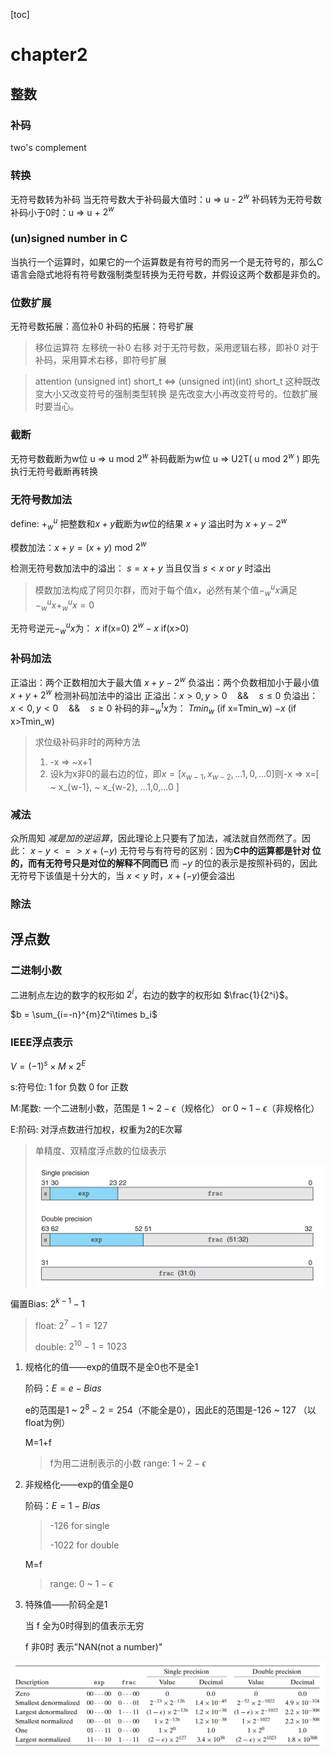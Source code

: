 [toc]
# chapter2

## 整数

### 补码

two's complement

### 转换

无符号数转为补码
当无符号数大于补码最大值时：u => u - $2^w$
补码转为无符号数
补码小于0时：u => u + $2^w$

### (un)signed number in C

当执行一个运算时，如果它的一个运算数是有符号的而另一个是无符号的，那么C语言会隐式地将有符号数强制类型转换为无符号数，并假设这两个数都是非负的。

### 位数扩展

无符号数拓展：高位补0
补码的拓展：符号扩展

>移位运算符 左移统一补0
右移 对于无符号数，采用逻辑右移，即补0
对于补码，采用算术右移，即符号扩展

> attention
> (unsigned int) short_t <=> (unsigned int)(int) short_t
> 这种既改变大小又改变符号的强制类型转换 是先改变大小再改变符号的。位数扩展时要当心。
### 截断

无符号数截断为w位 u => u mod $2^w$
补码截断为w位 u => U2T( u mod $2^w$ ) 即先执行无符号截断再转换

### 无符号数加法

define: $+_w^u$ 把整数和$x+y$截断为$w$位的结果
$x + y$ 溢出时为 $x + y - 2^w$

模数加法：$x+y=(x+y)$ mod $2^w$

检测无符号数加法中的溢出：
$s = x + y$
当且仅当 $s<x$ or $y$ 时溢出

>模数加法构成了阿贝尔群，而对于每个值$x$，必然有某个值$-^u_wx$满足$-^u_wx+^u_wx=0$

无符号逆元$-_w^ux$为：
$x$ if(x=0) 
$2^w - x$  if(x>0)

### 补码加法

正溢出：两个正数相加大于最大值
$x + y - 2^w$
负溢出：两个负数相加小于最小值
$x+y+2^w$
检测补码加法中的溢出
正溢出：$x>0,y>0\quad \&\& \quad s\le0$
负溢出：$x<0,y<0\quad \&\& \quad s\ge0$
补码的非$-^t_wx$为：
$Tmin_w$  (if x=Tmin_w)
$-x$  (if x>Tmin_w)

>求位级补码非时的两种方法
>1. -x => ~x+1
>2. 设k为x非0的最右边的位，即$x=[x_{w-1}, x_{w-2}, ...1,0,...0 ]$则-x => x=[ ~ x_{w-1}, ~ x_{w-2}, ...1,0,...0 ]

### 减法

众所周知 *减是加的逆运算*，因此理论上只要有了加法，减法就自然而然了。因此：
$x-y<=>x+(-y)$
无符号与有符号的区别：因为**C中的运算都是针对 位 的，而有无符号只是对位的解释不同而已** 
而 $-y$ 的位的表示是按照补码的，因此无符号下该值是十分大的，当 $x<y$ 时，$x+(-y)$便会溢出

### 除法



## 浮点数

### 二进制小数

二进制点左边的数字的权形如 $2^i$，右边的数字的权形如 $\frac{1}{2^i}$。

$b = \sum_{i=-n}^{m}2^i\times b_i$

### IEEE浮点表示

$V=(-1)^s\times M\times2^E$ 

s:符号位:  1 for 负数    0 for 正数

M:尾数:  一个二进制小数，范围是 1 ~ $2-\epsilon$（规格化） or 0 ~ $1-\epsilon$（非规格化）

E:阶码:  对浮点数进行加权，权重为2的E次幂

> 单精度、双精度浮点数的位级表示
>
> <img src="./note_img/float_pre.png" style="zoom:60%">

偏置Bias: $2^{k-1}-1$

> float: $2^7-1=127$
>
> double: $2^{10}-1=1023$

1. 规格化的值——exp的值既不是全0也不是全1

   阶码：$E = e - Bias$

   e的范围是1 ~ $2^8-2=254$（不能全是0），因此E的范围是-126 ~ 127 （以float为例）

   M=1+f

   > f为用二进制表示的小数 range: 1 ~ $2-\epsilon$

2. 非规格化——exp的值全是0

   阶码：$E = 1 - Bias$

   > -126 for single
   >
   > -1022 for double

   M=f

   > range: 0 ~ $1-\epsilon$

3. 特殊值——阶码全是1

   当 f 全为0时得到的值表示无穷

   f 非0时 表示"NAN(not a number)"

<img src="./note_img/float_range.png" style="zoom:50%">
